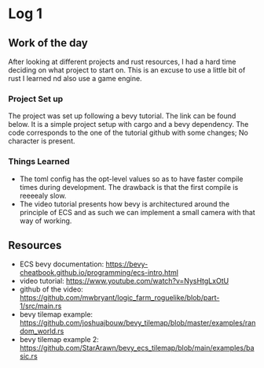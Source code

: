 # Log 1

## Work of the day
After looking at different projects and rust resources, I had a hard time deciding on what project to start on. This is an excuse to use a little bit of rust I learned nd also use a game engine.

### Project Set up

The project was set up following a bevy tutorial. The link can be found below. It is a simple project setup with cargo and a bevy dependency. The code corresponds to the one of the tutorial github with some changes; No character is present.

### Things Learned
- The toml config has the opt-level values so as to have faster compile times during development. The drawback is that the first compile is reeeealy slow.
- The video tutorial presents how bevy is architectured around the principle of ECS and as such we can implement a small camera with that way of working.

## Resources
- ECS bevy documentation: https://bevy-cheatbook.github.io/programming/ecs-intro.html
- video tutorial: https://www.youtube.com/watch?v=NysHtgLxOtU
- github of the video: https://github.com/mwbryant/logic_farm_roguelike/blob/part-1/src/main.rs
- bevy tilemap example: https://github.com/joshuajbouw/bevy_tilemap/blob/master/examples/random_world.rs
- bevy tilemap example 2: https://github.com/StarArawn/bevy_ecs_tilemap/blob/main/examples/basic.rs
